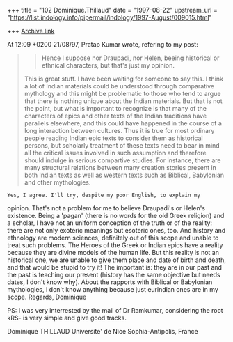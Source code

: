 +++
title = "102 Dominique.Thillaud"
date = "1997-08-22"
upstream_url = "https://list.indology.info/pipermail/indology/1997-August/009015.html"

+++
[Archive link](https://list.indology.info/pipermail/indology/1997-August/009015.html)

At 12:09 +0200 21/08/97, Pratap Kumar wrote, refering to my post:
>> 	Hence I suppose nor Draupadi, nor Helen, beeing historical or
>> ethnical characters, but that's just my opinion.
>
>
>This is great stuff.  I have been waiting for someone to say this. I
>think a lot of Indian materials could be understood through  comparative
>mythology and this might be problematic to those who tend to argue that
>there is nothing unique about the Indian materials. But that is not the
>point, but what is important to recognize is that many of the characters
>of epics and other texts of the Indian traditions have parallels
>elsewhere, and this could have happened in the
>course of a long interaction between cultures.
>Thus it is true for most ordinary people reading
>Indian epic texts to consider them as historical
>persons, but scholarly treatment of these texts
>need to bear in mind all the critical issues
>involved in such assumption and therefore should
>indulge in serious compartive studies.  For
>instance, there are many structural relations
>between many creation stories present in both
>Indian texts as well as western texts such as
>Biblical, Babylonian and other mythologies.

	Yes, I agree. I'll try, despite my poor English, to explain my
opinion. That's not a problem for me to believe Draupadi's or Helen's
existence. Being a 'pagan' (there is no words for the old Greek religion)
and a scholar, I have not an uniform conception of the truth or of the
reality: there are not only exoteric meanings but esoteric ones, too. And
history and ethnology are modern sciences, definitely out of this scope and
unable to treat such problems.
	The Heroes of the Greek or Indian epics have a reality because they
are divine models of the human life. But this reality is not an historical
one, we are unable to give them place and date of birth and death, and that
would be stupid to try it! The important is: they are in our past and the
past is teaching our present (history has the same objective but needs
dates, I don't know why).
	About the rapports with Biblical or Babylonian mythologies, I don't
know anything because just eurindian ones are in my scope.
	Regards,
Dominique

PS: I was very interrested by the mail of Dr Ramkumar, considering the root
kRS- is very simple and give good tracks.

Dominique THILLAUD
Universite' de Nice Sophia-Antipolis, France






